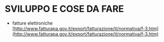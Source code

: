 # SVILUPPO E COSE DA FARE

+ fatture elettroniche  
	[http://www.fatturapa.gov.it/export/fatturazione/it/normativa/f-3.htm](http://www.fatturapa.gov.it/export/fatturazione/it/normativa/f-3.htm)